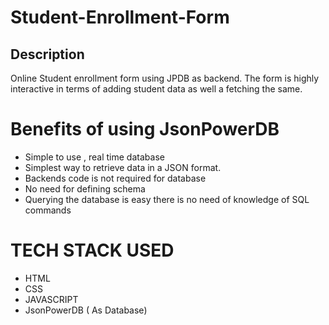 # Student-Enrollment-Form

## Description 
Online Student enrollment form using JPDB as backend. The form is highly interactive in terms of adding student data as well a fetching the same.

# Benefits of using JsonPowerDB
* Simple to use , real time database
* Simplest way to retrieve data in a JSON format.
* Backends code is not required for database 
* No need for defining schema 
* Querying the database is easy there is no need  of knowledge of SQL commands

# TECH STACK USED
* HTML
* CSS
* JAVASCRIPT 
* JsonPowerDB ( As Database)



